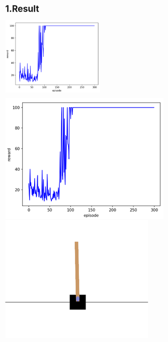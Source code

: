 # 1.Result
<img src="./../images/dqn-train.png" width = 60%>

![dqn-train.png](./../images/dqn-train.png)
![dqn-game.png](./../images/dqn-game.png)